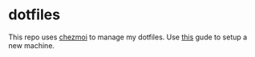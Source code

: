 # dotfiles

This repo uses [chezmoi](https://github.com/twpayne/chezmoi) to manage my dotfiles. Use [this](https://www.chezmoi.io/quick-start/#set-up-a-new-machine-with-a-single-command) gude to setup a new machine.
